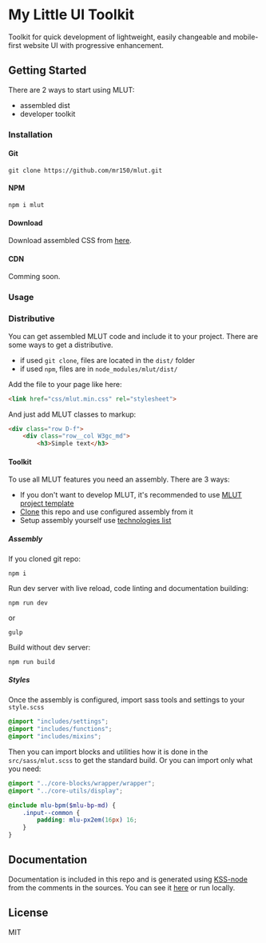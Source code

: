 # My Little UI Toolkit #
Toolkit for quick development of lightweight, easily changeable and mobile-first website UI with progressive enhancement.

## Getting Started ##
There are 2 ways to start using MLUT:

- assembled dist
- developer toolkit

### Installation ###
#### Git ####
```
git clone https://github.com/mr150/mlut.git
```

#### NPM ####
```
npm i mlut
```

#### Download ####
Download assembled CSS from [here](http://a-erp.com/data/181219/1643392985173395.css).

#### CDN ####
Comming soon.

### Usage ###
### Distributive ###
You can get assembled MLUT code and include it to your project. There are some ways to get a distributive.

- if used `git clone`, files are located in the `dist/` folder
- if used `npm`, files are in `node_modules/mlut/dist/`

Add the file to your page like here:
```html
<link href="css/mlut.min.css" rel="stylesheet">
```
And just add MLUT classes to markup:
```html
<div class="row D-f">
	<div class="row__col W3gc_md">
		<h3>Simple text</h3>
```

#### Toolkit ####
To use all MLUT features you need an assembly. There are 3 ways:

- If you don't want to develop MLUT, it's recommended to use [MLUT project template](https://github.com/mr150/mlut-project)
- [Clone](#git) this repo and use configured assembly from it
- Setup assembly yourself use [technologies list](http://zidan150.co.nf/mlut)

##### Assembly #####
If you cloned git repo:
```
npm i
```
Run dev server with live reload, code linting and documentation building:
```
npm run dev
```
or
```
gulp
```
Build without dev server:
```
npm run build
```

##### Styles #####
Once the assembly is configured, import sass tools and settings to your `style.scss`
```scss
@import "includes/settings";
@import "includes/functions";
@import "includes/mixins";
```
Then you can import blocks and utilities how it is done in the `src/sass/mlut.scss` to get the standard build. Or you can import only what you need:
```scss
@import "../core-blocks/wrapper/wrapper";
@import "../core-utils/display";

@include mlu-bpm($mlu-bp-md) {
	.input--common {
		padding: mlu-px2em(16px) 16;
	}
}
```

## Documentation ##
Documentation is included in this repo and is generated using [KSS-node](https://github.com/kss-node/kss-node) from the comments in the sources. You can see it [here](http://zidan150.co.nf/mlut) or run locally.

## License ##
MIT
